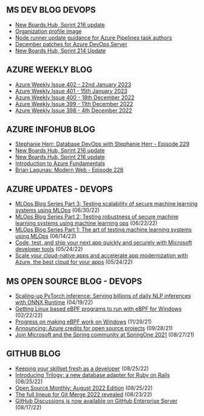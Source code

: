 ## MS DEV BLOG DEVOPS 

<!-- DEVBLOGDEVOPS:START -->
- [New Boards Hub, Sprint 216 update](https://devblogs.microsoft.com/devops/new-boards-hub-sprint-216-update/)
- [Organization profile image](https://devblogs.microsoft.com/devops/organization-profile-image/)
- [Node runner update guidance for Azure Pipelines task authors](https://devblogs.microsoft.com/devops/node-runner-update-guidance-for-azure-pipelines-task-authors/)
- [December patches for Azure DevOps Server](https://devblogs.microsoft.com/devops/december-patches-for-azure-devops-server-2/)
- [New Boards Hub, Sprint 214 Update](https://devblogs.microsoft.com/devops/new-boards-hub-sprint-214-update/)
<!-- DEVBLOGDEVOPS:END -->


## AZURE WEEKLY BLOG

<!-- AZUREWEEKLY:START -->
- [Azure Weekly Issue 402 - 22nd January 2023](https://azureweekly.info/issue-402.html)
- [Azure Weekly Issue 401 - 15th January 2023](https://azureweekly.info/issue-401.html)
- [Azure Weekly Issue 400 - 18th December 2022](https://azureweekly.info/issue-400.html)
- [Azure Weekly Issue 399 - 11th December 2022](https://azureweekly.info/issue-399.html)
- [Azure Weekly Issue 398 - 4th December 2022](https://azureweekly.info/issue-398.html)
<!-- AZUREWEEKLY:END -->

## AZURE INFOHUB BLOG 

<!-- AZUREINFOHUB:START -->
- [Stephanie Herr: Database DevOps with Stephanie Herr - Episode 229](http://feed.azuredevops.show/stephanie-herr-database-devops-with-stephanie-herr-episode-229)
- [New Boards Hub, Sprint 216 update](https://devblogs.microsoft.com/devops/new-boards-hub-sprint-216-update/)
- [New Boards Hub, Sprint 216 update](https://devblogs.microsoft.com/devops/new-boards-hub-sprint-216-update/)
- [Introduction to Azure Fundamentals](https://www.youtube.com/watch?v=M9celDKz7Jw)
- [Brian Lagunas: Modern Web - Episode 228](https://traffic.libsyn.com/secure/azuredevops/ADP_228.mp3?dest-id=768873)
<!-- AZUREINFOHUB:END -->


## AZURE UPDATES - DEVOPS 

<!-- AZUREUPDATES:START -->

 - [MLOps Blog Series Part 3: Testing scalability of secure machine learning systems using MLOps](https://azure.microsoft.com/blog/mlops-blog-series-part-3-testing-scalability-of-secure-machine-learning-systems-using-mlops/) (06/30/22)
 - [MLOps Blog Series Part 2: Testing robustness of secure machine learning systems using machine learning ops](https://azure.microsoft.com/blog/mlops-blog-series-part-2-testing-robustness-of-secure-machine-learning-systems-using-machine-learning-ops/) (06/22/22)
 - [MLOps Blog Series Part 1: The art of testing machine learning systems using MLOps](https://azure.microsoft.com/blog/mlops-blog-series-part-1-the-art-of-testing-machine-learning-systems-using-mlops/) (06/14/22)
 - [Code, test, and ship your next app quickly and securely with Microsoft developer tools](https://azure.microsoft.com/blog/code-test-and-ship-your-next-app-quickly-and-securely-with-microsoft-developer-tools/) (05/24/22)
 - [Scale your cloud-native apps and accelerate app modernization with Azure, the best cloud for your apps](https://azure.microsoft.com/blog/scale-your-cloudnative-apps-and-accelerate-app-modernization-with-azure-the-best-cloud-for-your-apps/) (05/24/22)
<!-- AZUREUPDATES:END -->


## MS OPEN SOURCE BLOG - DEVOPS 

<!-- MSOPENSOURCEBLOG:START -->

 - [Scaling-up PyTorch inference: Serving billions of daily NLP inferences with ONNX Runtime](https://cloudblogs.microsoft.com/opensource/2022/04/19/scaling-up-pytorch-inference-serving-billions-of-daily-nlp-inferences-with-onnx-runtime/) (04/19/22)
 - [Getting Linux based eBPF programs to run with eBPF for Windows](https://cloudblogs.microsoft.com/opensource/2022/02/22/getting-linux-based-ebpf-programs-to-run-with-ebpf-for-windows/) (02/22/22)
 - [Progress on making eBPF work on Windows](https://cloudblogs.microsoft.com/opensource/2021/11/29/progress-on-making-ebpf-work-on-windows/) (11/29/21)
 - [Announcing: Azure credits for open source projects](https://cloudblogs.microsoft.com/opensource/2021/09/28/announcing-azure-credits-for-open-source-projects/) (09/28/21)
 - [Join Microsoft and the Spring community at SpringOne 2021](https://cloudblogs.microsoft.com/opensource/2021/08/27/join-microsoft-and-the-spring-community-at-springone-2021/) (08/27/21)
<!-- MSOPENSOURCEBLOG:END -->


## GITHUB BLOG


<!-- GITHUB:START -->

 - [Keeping your skillset fresh as a developer](https://github.blog/2022-08-25-keeping-your-skillset-fresh-as-a-developer/) (08/25/22)
 - [Introducing Trilogy: a new database adapter for Ruby on Rails](https://github.blog/2022-08-25-introducing-trilogy-a-new-database-adapter-for-ruby-on-rails/) (08/25/22)
 - [Open Source Monthly: August 2022 Edition](https://github.blog/2022-08-25-open-source-monthly-august-2022-edition/) (08/25/22)
 - [The full lineup for Git Merge 2022 revealed](https://github.blog/2022-08-23-the-full-lineup-for-git-merge-2022-revealed/) (08/23/22)
 - [GitHub Discussions is now available on GitHub Enterprise Server](https://github.blog/2022-08-17-github-discussions-is-now-available-on-github-enterprise-server/) (08/17/22)
<!-- GITHUB:END -->
